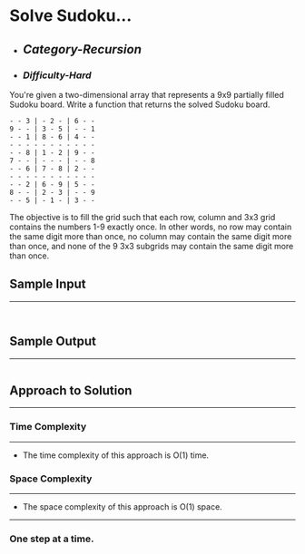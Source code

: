# Solve Sudoku...

- ## **_Category-Recursion_**
- ### **_Difficulty-Hard_**

You're given a two-dimensional array that represents a 9x9 partially filled Sudoku board. Write a function that returns the solved Sudoku board.
```
- - 3 | - 2 - | 6 - -
9 - - | 3 - 5 | - - 1
- - 1 | 8 - 6 | 4 - -
- - - - - - - - - - -
- - 8 | 1 - 2 | 9 - -
7 - - | - - - | - - 8
- - 6 | 7 - 8 | 2 - -
- - - - - - - - - - - 
- - 2 | 6 - 9 | 5 - -
8 - - | 2 - 3 | - - 9
- - 5 | - 1 - | 3 - -

```
The objective is to fill the grid such that each row, column and 3x3 grid contains the numbers 1-9 exactly once. In other words, no row may contain the same digit more than once, no column may contain the same digit more than once, and none of the 9 3x3 subgrids may contain the same digit more than once.

 
## Sample Input

---

```


```

## Sample Output

---

```

```

## Approach to Solution

---

### Time Complexity

---

- The time complexity of this approach is O(1) time.

### Space Complexity

---

- The space complexity of this approach is O(1) space.

---

### One step at a time.

